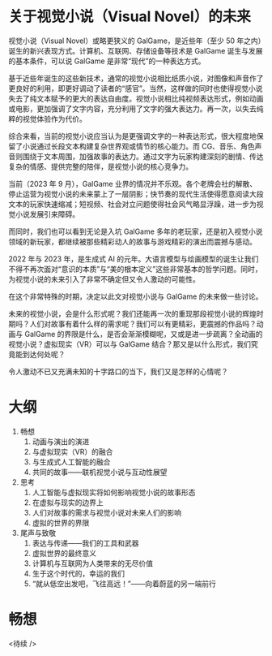 # 关于视觉小说（Visual Novel）的未来

视觉小说（Visual Novel）或略更狭义的 GalGame，是近些年（至少 50 年之内）诞生的新兴表现方式。计算机、互联网、存储设备等技术是 GalGame 诞生与发展的基本条件，可以说 GalGame 是非常“现代”的一种表达方式。

基于近些年诞生的这些新技术，通常的视觉小说相比纸质小说，对图像和声音作了更良好的利用，即更好调动了读者的“感官”。当然，这样做的同时也使得视觉小说失去了纯文本赋予的更大的表达自由度。视觉小说相比纯视频表达形式，例如动画或电影，更加强调了文字内容，充分利用了文字的强大表达力。再一次，以失去纯粹的视觉体验作为代价。

综合来看，当前的视觉小说应当认为是更强调文字的一种表达形式，很大程度地保留了小说通过长段文本构建复杂世界观或情节的核心能力。而 CG、音乐、角色声音则围绕于文本周围，加强故事的表达力。通过文字为玩家构建深刻的剧情、传达复杂的情感、提供完整的陪伴，是视觉小说的核心竞争力。

当前（2023 年 9 月），GalGame 业界的情况并不乐观。各个老牌会社的解散、停止运营为视觉小说的未来蒙上了一层阴影；快节奏的现代生活使得愿意阅读大段文本的玩家快速缩减；短视频、社会对立问题使得社会风气略显浮躁，进一步为视觉小说发展引来障碍。

而同时，我们也可以看到无论是入坑 GalGame 多年的老玩家，还是初入视觉小说领域的新玩家，都继续被那些精彩动人的故事与游戏精彩的演出而震撼与感动。

2022 年与 2023 年，是生成式 AI 的元年。大语言模型与绘画模型的诞生让我们不得不再次面对“意识的本质”与“美的根本定义”这些非常基本的哲学问题。同时，为视觉小说的未来引入了非常不确定但又令人激动的可能性。

在这个非常特殊的时期，决定以此文对视觉小说与 GalGame 的未来做一些讨论。

未来的视觉小说，会是什么形式呢？我们还能再一次的重现那段视觉小说的辉煌时期吗？人们对故事有着什么样的需求呢？我们可以有更精彩，更震撼的作品吗？动画与 GalGame 的界限是什么，是否会渐渐模糊呢，又或是进一步疏离？全动画的视觉小说？虚拟现实（VR）可以与 GalGame 结合？那又是以什么形式，我们究竟能到达何处呢？

令人激动不已又充满未知的十字路口的当下，我们又是怎样的心情呢？

# 大纲

1. 畅想
    1. 动画与演出的演进
    2. 与虚拟现实（VR）的融合
    3. 与生成式人工智能的融合
    4. 共同的故事——联机视觉小说与互动性展望
2. 思考
    1. 人工智能与虚拟现实将如何影响视觉小说的故事形态
    2. 在虚拟与现实的边界上
    3. 人们对故事的需求与视觉小说对未来人们的影响
    4. 虚拟的世界的界限
3. 尾声与致敬
    1. 表达与传递——我们的工具和武器
    2. 虚拟世界的最终意义
    3. 计算机与互联网为人类带来的无尽价值
    4. 生于这个时代的，幸运的我们
    5. “就从低空出发吧，飞往高远！”——向着蔚蓝的另一端前行

# 畅想

<待续 />
